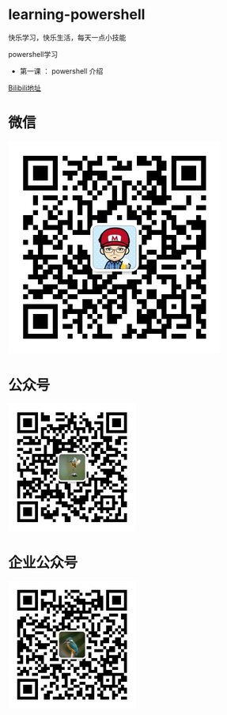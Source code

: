# learning-powershell
快乐学习，快乐生活，每天一点小技能

powershell学习

- 第一课 ： powershell 介绍
 

[Bilibili地址](https://www.bilibili.com/video/BV1944y1C7MV/)

# 微信
![我的个人微信号](https://github.com/epmpub/learning-powershell/blob/91b733d7a1c182a01eb3a346ae8c1cacef701146/Andy.png)

# 公众号
![公众号](https://github.com/epmpub/learning-powershell/blob/91b733d7a1c182a01eb3a346ae8c1cacef701146/eZapple.jpg)
# 企业公众号
![企业公众号](https://github.com/epmpub/learning-powershell/blob/91b733d7a1c182a01eb3a346ae8c1cacef701146/JiaYou.jpg)
